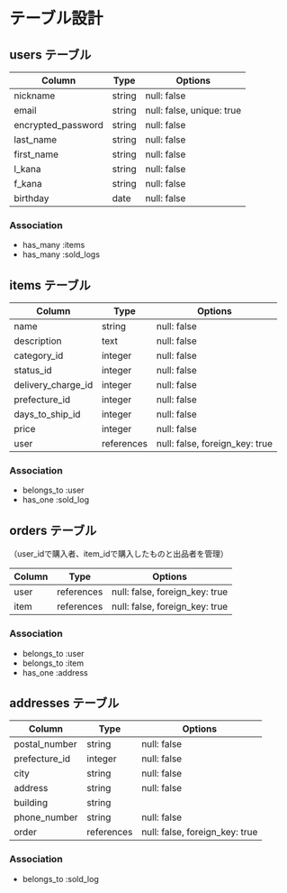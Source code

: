 # テーブル設計

## users テーブル

| Column                | Type       | Options                   |
| --------------------- | ---------- | ------------------------- |
| nickname              | string     | null: false               |
| email                 | string     | null: false, unique: true |
| encrypted_password    | string     | null: false               |
| last_name             | string     | null: false               |
| first_name            | string     | null: false               |
| l_kana                | string     | null: false               |
| f_kana                | string     | null: false               |
| birthday              | date       | null: false               |

### Association
- has_many :items
- has_many :sold_logs



## items テーブル

| Column             | Type         | Options                        |
| ------------------ | ------------ | ------------------------------ |
| name               | string       | null: false                    |
| description        | text         | null: false                    |
| category_id        | integer      | null: false                    |
| status_id          | integer      | null: false                    |
| delivery_charge_id | integer      | null: false                    |
| prefecture_id      | integer      | null: false                    |
| days_to_ship_id    | integer      | null: false                    |
| price              | integer      | null: false                    | 
| user               | references   | null: false, foreign_key: true |

### Association
- belongs_to :user
- has_one :sold_log



## orders テーブル
（user_idで購入者、item_idで購入したものと出品者を管理）

| Column        | Type       | Options                        |
| ------------- | ---------- | ------------------------------ |
| user          | references | null: false, foreign_key: true | 
| item          | references | null: false, foreign_key: true |

### Association
- belongs_to :user
- belongs_to :item
- has_one :address



## addresses テーブル

| Column        | Type       | Options                        |
| ------------- | ---------- | ------------------------------ |
| postal_number | string     | null: false                    |
| prefecture_id | integer    | null: false                    |
| city          | string     | null: false                    |
| address       | string     | null: false                    |
| building      | string     |                                | 
| phone_number  | string     | null: false                    |
| order         | references | null: false, foreign_key: true |

### Association
- belongs_to :sold_log